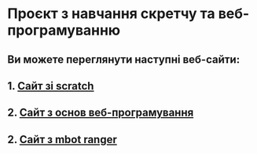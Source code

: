 # Проєкт з навчання скретчу та веб-програмуванню

## Ви можете переглянути наступні веб-сайти:

## 1. [Сайт зі scratch](https://osvita-code.github.io/scratch/)
## 2. [Сайт з основ веб-програмування](https://osvita-code.github.io/web/)
## 2. [Сайт з mbot ranger](https://osvita-code.github.io/robot/)
